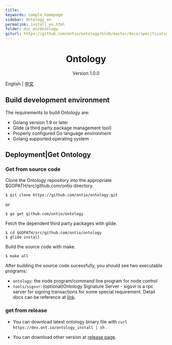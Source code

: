 ```yaml
---
title:
keywords: sample homepage
sidebar: Ontology_en
permalink: install_en.html
folder: doc_en/Ontology
giturl: https://github.com/ontio/ontology/blob/master/docs/specifications/install.md
---
```



<h1 align="center">Ontology </h1>
<p align="center" class="version">Version 1.0.0 </p>







English | [中文](./install_zh.html) 
## Build development environment
The requirements to build Ontology are:

- Golang version 1.9 or later
- Glide (a third party package management tool)
- Properly configured Go language environment
- Golang supported operating system

## Deployment|Get Ontology
### Get from source code

Clone the Ontology repository into the appropriate $GOPATH/src/github.com/ontio directory.

```
$ git clone https://github.com/ontio/ontology.git
```
or
```
$ go get github.com/ontio/ontology
```
Fetch the dependent third party packages with glide.

```
$ cd $GOPATH/src/github.com/ontio/ontology
$ glide install
```

Build the source code with make.

```
$ make all
```

After building the source code sucessfully, you should see two executable programs:

- `ontology`: the node program/command line program for node control
- `tools/sigsvr`: (optional)Ontology Signature Server - sigsvr is a rpc server for signing transactions for some special requirement. Detail docs can be reference at [link](./sigsvr_en.html).

### get from release
- You can download latest ontology binary file with  `curl https://dev.ont.io/ontology_install | sh` .

- You can download other version at [release page](https://github.com/ontio/ontology/releases).